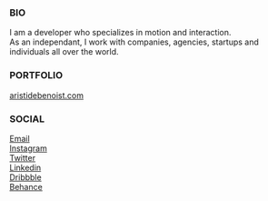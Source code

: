 ### BIO

I am a developer who specializes in motion and
interaction.  
As an independant, I work with companies, agencies,
startups and individuals all over the world.

### PORTFOLIO

[aristidebenoist.com](https://www.aristidebenoist.com)

### SOCIAL

[Email](mailto:aristide.benoist@gmail.com)  
[Instagram](https://www.instagram.com/aristidebenoist)  
[Twitter](https://twitter.com/AriBenoist)  
[Linkedin](https://www.linkedin.com/in/aristide-benoist)  
[Dribbble](https://dribbble.com/aristidebenoist)  
[Behance](https://www.behance.net/aristidebenoist)  
